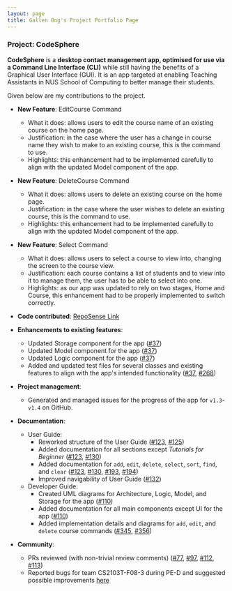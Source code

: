 ```yaml
---
layout: page
title: Gallen Ong's Project Portfolio Page
---
```


### Project: CodeSphere

**CodeSphere** is a **desktop contact management app, optimised for use via a Command Line Interface (CLI)**
while still having the benefits of a Graphical User Interface (GUI).
It is an app targeted at enabling Teaching Assistants in NUS School of Computing to better manage their students.

Given below are my contributions to the project.

* **New Feature**: EditCourse Command
  * What it does: allows users to edit the course name of an existing course on the home page.
  * Justification: in the case where the user has a change in course name they wish to make to an existing course, this is the command to use.
  * Highlights: this enhancement had to be implemented carefully to align with the updated Model component of the app.

* **New Feature**: DeleteCourse Command
  * What it does: allows users to delete an existing course on the home page.
  * Justification: in the case where the user wishes to delete an existing course, this is the command to use.
  * Highlights: this enhancement had to be implemented carefully to align with the updated Model component of the app.

* **New Feature**: Select Command
  * What it does: allows users to select a course to view into, changing the screen to the course view.
  * Justification: each course contains a list of students and to view into it to manage them, the user has to be able to select into one.
  * Highlights: as our app was updated to rely on two stages, Home and Course, this enhancement had to be properly implemented to switch correctly.


* **Code contributed**: [RepoSense Link](https://nus-cs2103-ay2324s1.github.io/tp-dashboard/?search=gongg21&breakdown=false&sort=groupTitle%20dsc&sortWithin=title&since=2023-09-22&timeframe=commit&mergegroup=&groupSelect=groupByRepos)

* **Enhancements to existing features**:
    * Updated Storage component for the app ([#37](https://github.com/AY2324S1-CS2103T-W15-4/tp/pull/78))
    * Updated Model component for the app ([#37](https://github.com/AY2324S1-CS2103T-W15-4/tp/pull/78))
    * Updated Logic component for the app ([#37](https://github.com/AY2324S1-CS2103T-W15-4/tp/pull/78))
    * Added and updated test files for several classes and existing features to align with the app's intended functionality ([#37](https://github.com/AY2324S1-CS2103T-W15-4/tp/pull/78), [#268](https://github.com/AY2324S1-CS2103T-W15-4/tp/pull/268/files#diff-1ec9267e3dde0569a3b06f8201aef7d83b34bcde507697075f92a4758e7e041d))

* **Project management**:
    * Generated and managed issues for the progress of the app for `v1.3`-`v1.4` on GitHub.

* **Documentation**:
    * User Guide:
        * Reworked structure of the User Guide ([#123](https://github.com/AY2324S1-CS2103T-W15-4/tp/pull/123/files), [#125](https://github.com/AY2324S1-CS2103T-W15-4/tp/pull/125/files))
        * Added documentation for all sections except _Tutorials for Beginner_ ([#123](https://github.com/AY2324S1-CS2103T-W15-4/tp/pull/123/files), [#130](https://github.com/AY2324S1-CS2103T-W15-4/tp/pull/130/files))
        * Added documentation for `add`, `edit`, `delete`, `select`, `sort`, `find`, and `clear` ([#123](https://github.com/AY2324S1-CS2103T-W15-4/tp/pull/123/files), [#130](https://github.com/AY2324S1-CS2103T-W15-4/tp/pull/130/files), [#193](https://github.com/AY2324S1-CS2103T-W15-4/tp/pull/193/files), [#194](https://github.com/AY2324S1-CS2103T-W15-4/tp/pull/194/files))
        * Improved navigability of User Guide ([#132](https://github.com/AY2324S1-CS2103T-W15-4/tp/pull/132/files))
    * Developer Guide:
        * Created UML diagrams for Architecture, Logic, Model, and Storage for the app ([#110](https://github.com/AY2324S1-CS2103T-W15-4/tp/pull/110/files))
        * Added documentation for all main components except UI for the app ([#110](https://github.com/AY2324S1-CS2103T-W15-4/tp/pull/110/files))
        * Added implementation details and diagrams for `add`, `edit`, and `delete` course commands ([#345](https://github.com/AY2324S1-CS2103T-W15-4/tp/pull/345), [#356](https://github.com/AY2324S1-CS2103T-W15-4/tp/pull/356))

* **Community**:
    * PRs reviewed (with non-trivial review comments) ([#77](https://github.com/AY2324S1-CS2103T-W15-4/tp/pull/77), [#97](https://github.com/AY2324S1-CS2103T-W15-4/tp/pull/113), [#112](https://github.com/AY2324S1-CS2103T-W15-4/tp/pull/112), [#113](https://github.com/AY2324S1-CS2103T-W15-4/tp/pull/113))
    * Reported bugs for team CS2103T-F08-3 during PE-D and suggested possible improvements [here](https://github.com/gongg21/ped)

